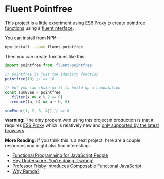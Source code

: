 # Fluent Pointfree

This project is a little experiment using [ES6 Proxy][proxy] to create [pointfree functions][tacit] using a [fluent interface][fluent].

You can install from NPM:

```sh
npm install --save fluent-pointfree
```

Then you can create functions like this:

```js
import pointfree from 'fluent-pointfree'

// pointfree is just the identity function
pointfree(10) // => 10

// but you can chain on it to build up a computation
const sumEven = pointfree
  .filter(x => x % 2 == 0)
  .reduce((a, b) => a + b, 0)

sumEven([1, 2, 3, 4]) // => 6
```

**Warning:** The only problem with using this project in production is that it requires [ES6 Proxy][proxy] which is relatively new and [only supported by the latest browsers][caniuse].

**More Reading:** If you think this is a neat project, here are a couple resources you might also find interesting:

- [Functional Programming for JavaScript People](https://medium.com/@chetcorcos/functional-programming-for-javascript-people-1915d8775504#.f1kskjctj)
- [Hey Underscore, You're doing it wrong!](https://www.youtube.com/watch?v=m3svKOdZijA)
- [Professor Frisby Introduces Composable Functional JavaScript](https://egghead.io/courses/professor-frisby-introduces-composable-functional-javascript)
- [Why Ramda?](http://fr.umio.us/why-ramda/)

[proxy]: https://developer.mozilla.org/en-US/docs/Web/JavaScript/Reference/Global_Objects/Proxy
[fluent]: https://en.wikipedia.org/wiki/Fluent_interface#JavaScript
[tacit]: https://en.wikipedia.org/wiki/Tacit_programming
[caniuse]: http://caniuse.com/#feat=proxy